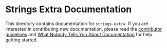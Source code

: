 # Strings Extra Documentation

This directory contains documentation for `strings-extra`. If you are interested in contributing new documentation, please read the [contributor guidelines](../CONTRIBUTING.md) and [What Nobody Tells You About Documentation](https://documentation.divio.com) for help getting started.
